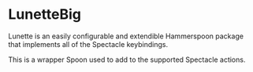 # LunetteBig

Lunette is an easily configurable and extendible Hammerspoon package that implements all of the Spectacle keybindings.

This is a wrapper Spoon used to add to the supported Spectacle actions.
